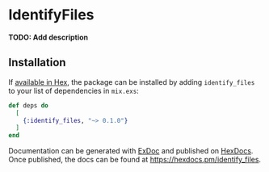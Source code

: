 # IdentifyFiles

**TODO: Add description**

## Installation

If [available in Hex](https://hex.pm/docs/publish), the package can be installed
by adding `identify_files` to your list of dependencies in `mix.exs`:

```elixir
def deps do
  [
    {:identify_files, "~> 0.1.0"}
  ]
end
```

Documentation can be generated with [ExDoc](https://github.com/elixir-lang/ex_doc)
and published on [HexDocs](https://hexdocs.pm). Once published, the docs can
be found at <https://hexdocs.pm/identify_files>.

